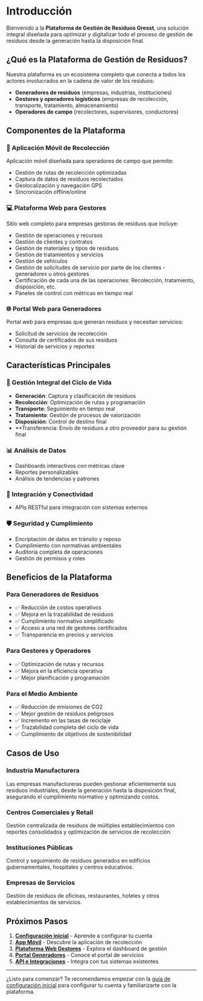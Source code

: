 # Introducción

Bienvenido a la **Plataforma de Gestión de Residuos Gresst**, una solución integral diseñada para optimizar y digitalizar todo el proceso de gestión de residuos desde la generación hasta la disposición final.

## ¿Qué es la Plataforma de Gestión de Residuos?

Nuestra plataforma es un ecosistema completo que conecta a todos los actores involucrados en la cadena de valor de los residuos:

- **Generadores de residuos** (empresas, industrias, instituciones)
- **Gestores y operadores logísticos** (empresas de recolección, transporte, tratamiento, almacenamiento)
- **Operadores de campo** (recolectores, supervisores, conductores)

## Componentes de la Plataforma

### 📱 Aplicación Móvil de Recolección
Aplicación móvil diseñada para operadores de campo que permite:
- Gestión de rutas de recolección optimizadas
- Captura de datos de residuos recolectados
- Geolocalización y navegación GPS
- Sincronización offline/online

### 💻 Plataforma Web para Gestores
Sitio web completo para empresas gestoras de residuos que incluye:
- Gestión de operaciones y recursos
- Gestión de clientes y contratos
- Gestión de materiales y tipos de residuos
- Gestión de tratamientos y servicios
- Gestión de vehículos
- Gestión de solicitudes de servicio por parte de los clientes - generadores u otros gestores
- Certificación de cada una de las operaciones: Recolección, tratamiento, disposición, etc.
- Paneles de control con métricas en tiempo real

### 🌐 Portal Web para Generadores
Portal web para empresas que generan residuos y necesitan servicios:
- Solicitud de servicios de recolección
- Consulta de certificados de sus residuos
- Historial de servicios y reportes

## Características Principales

### 🔄 Gestión Integral del Ciclo de Vida
- **Generación**: Captura y clasificación de residuos
- **Recolección**: Optimización de rutas y programación
- **Transporte**: Seguimiento en tiempo real
- **Tratamiento**: Gestión de procesos de valorización
- **Disposición**: Control de destino final
- **Transferencia: Envío de residuos a otro proveedor para su gestión final

### 📊 Análisis de Datos
- Dashboards interactivos con métricas clave
- Reportes personalizables
- Análisis de tendencias y patrones

### 🔗 Integración y Conectividad
- APIs RESTful para integración con sistemas externos

### 🛡️ Seguridad y Cumplimiento
- Encriptación de datos en tránsito y reposo
- Cumplimiento con normativas ambientales
- Auditoría completa de operaciones
- Gestión de permisos y roles

## Beneficios de la Plataforma

### Para Generadores de Residuos
- ✅ Reducción de costos operativos
- ✅ Mejora en la trazabilidad de residuos
- ✅ Cumplimiento normativo simplificado
- ✅ Acceso a una red de gestores certificados
- ✅ Transparencia en precios y servicios

### Para Gestores y Operadores
- ✅ Optimización de rutas y recursos
- ✅ Mejora en la eficiencia operativa
- ✅ Mejor planificación y programación

### Para el Medio Ambiente
- ✅ Reducción de emisiones de CO2
- ✅ Mejor gestión de residuos peligrosos
- ✅ Incremento en las tasas de reciclaje
- ✅ Trazabilidad completa del ciclo de vida
- ✅ Cumplimiento de objetivos de sostenibilidad

## Casos de Uso

### Industria Manufacturera
Las empresas manufactureras pueden gestionar eficientemente sus residuos industriales, desde la generación hasta la disposición final, asegurando el cumplimiento normativo y optimizando costos.

### Centros Comerciales y Retail
Gestión centralizada de residuos de múltiples establecimientos con reportes consolidados y optimización de servicios de recolección.

### Instituciones Públicas
Control y seguimiento de residuos generados en edificios gubernamentales, hospitales y centros educativos.

### Empresas de Servicios
Gestión de residuos de oficinas, restaurantes, hoteles y otros establecimientos de servicios.

## Próximos Pasos

1. **[Configuración inicial](/docs/guides/getting-started)** - Aprende a configurar tu cuenta
2. **[App Móvil](/docs/app-movil/intro)** - Descubre la aplicación de recolección
3. **[Plataforma Web Gestores](/docs/web-gestores/intro)** - Explora el dashboard de gestión
4. **[Portal Generadores](/docs/web-generadores/intro)** - Conoce el portal de servicios
5. **[API e Integraciones](/docs/api/intro)** - Integra con tus sistemas existentes

---

¿Listo para comenzar? Te recomendamos empezar con la [guía de configuración inicial](/docs/guides/getting-started) para configurar tu cuenta y familiarizarte con la plataforma.
